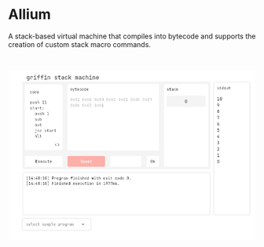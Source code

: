 # Allium

A stack-based virtual machine that compiles into bytecode and supports the creation of custom stack macro commands.

<br/>

![alt text](image.png)